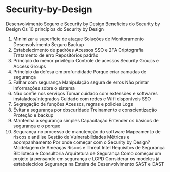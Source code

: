 # Security-by-Design

Desenvolvimento Seguro e Security by Design
Benefícios do Security by Design
Os 10 princípios do Security by Design 
1. Minimizar a superfície de ataque
Soluções de Monitoramento
Desenvolvimento Seguro 
Backup 
2. Estabelecimento de padrões
Acessos 
SSO e 2FA 
Criptografia
Tratamento de erro 
Repositórios padrão 
3. Princípio do menor privilégio
Controle de acessos 
Security Groups e Access Groups 
4. Princípio da defesa em profundidade
Porque criar camadas de segurança 
5. Falhar com segurança
Manipulação segura de erros 
Não printar informações sobre o sistema
6. Não confie nos serviços
Tomar cuidado com extensões e softwares instalados/integrados 
Cuidado com redes e Wifi disponíveis 
SSO 
7. Segregação de funções
Acessos, regras e policies 
Logs 
8. Evitar a segurança por obscuridade
Treinamento e conscientização 
Proteção e backup
9. Mantenha a segurança simples
Capacitação 
Entender os básicos de segurança e o porque
10. Segurança no processo de manutenção do software
Mapeamento de riscos e análise 
Gestão de Vulnerabilidades 
Métricas e acompanhamento
Por onde começar com o Security by Design?
Modelagem de Ameaças
Riscos e Threat Intel
Requisitos de Segurança
Biblioteca e Consultoria
Arquitetura de Segurança
Como começar um projeto já pensando em segurança e LGPD
Considerar os modelos já estabelecidos 
Segurança na Esteira de Desenvolvimento
SAST e DAST 
